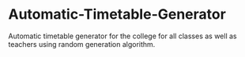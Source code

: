 # Automatic-Timetable-Generator
Automatic timetable generator for the college for all classes as well as teachers using random generation algorithm.
